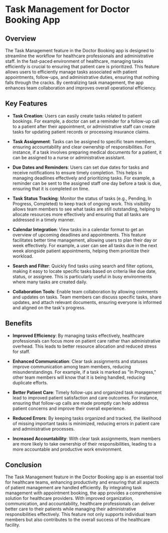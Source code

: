 # Task Management for Doctor Booking App



## Overview

The Task Management feature in the Doctor Booking app is designed to streamline the workflow for healthcare professionals and administrative staff. In the fast-paced environment of healthcare, managing tasks efficiently is crucial to ensuring that patient care is prioritized. This feature allows users to efficiently manage tasks associated with patient appointments, follow-ups, and administrative duties, ensuring that nothing falls through the cracks. By centralizing task management, the app enhances team collaboration and improves overall operational efficiency.

## Key Features

- **Task Creation**: Users can easily create tasks related to patient bookings. For example, a doctor can set a reminder for a follow-up call to a patient after their appointment, or administrative staff can create tasks for updating patient records or processing insurance claims.

- **Task Assignment**: Tasks can be assigned to specific team members, ensuring accountability and clear ownership of responsibilities. For instance, if a task involves preparing medical documents for a patient, it can be assigned to a nurse or administrative assistant.

- **Due Dates and Reminders**: Users can set due dates for tasks and receive notifications to ensure timely completion. This helps in managing deadlines effectively and prioritizing tasks. For example, a reminder can be sent to the assigned staff one day before a task is due, ensuring that it is completed on time.

- **Task Status Tracking**: Monitor the status of tasks (e.g., Pending, In Progress, Completed) to keep track of ongoing work. This visibility allows team members to see what tasks are still outstanding, helping to allocate resources more effectively and ensuring that all tasks are addressed in a timely manner.

- **Calendar Integration**: View tasks in a calendar format to get an overview of upcoming deadlines and appointments. This feature facilitates better time management, allowing users to plan their day or week effectively. For example, a user can see all tasks due in the next week alongside patient appointments, helping them prioritize their workload.

- **Search and Filter**: Quickly find tasks using search and filter options, making it easy to locate specific tasks based on criteria like due date, status, or assignee. This is particularly useful in busy environments where many tasks are created daily.

- **Collaboration Tools**: Enable team collaboration by allowing comments and updates on tasks. Team members can discuss specific tasks, share updates, and attach relevant documents, ensuring everyone is informed and aligned on the task's progress.

## Benefits

- **Improved Efficiency**: By managing tasks effectively, healthcare professionals can focus more on patient care rather than administrative overhead. This leads to better resource allocation and reduced stress for staff.

- **Enhanced Communication**: Clear task assignments and statuses improve communication among team members, reducing misunderstandings. For example, if a task is marked as "In Progress," other team members will know that it is being handled, reducing duplicate efforts.

- **Better Patient Care**: Timely follow-ups and organized task management lead to improved patient satisfaction and care outcomes. For instance, ensuring that follow-up calls are made promptly can help address patient concerns and improve their overall experience.

- **Reduced Errors**: By keeping tasks organized and tracked, the likelihood of missing important tasks is minimized, reducing errors in patient care and administrative processes.

- **Increased Accountability**: With clear task assignments, team members are more likely to take ownership of their responsibilities, leading to a more accountable and productive work environment.

## Conclusion

The Task Management feature in the Doctor Booking app is an essential tool for healthcare teams, enhancing productivity and ensuring that all aspects of patient management are handled efficiently. By integrating task management with appointment booking, the app provides a comprehensive solution for healthcare providers. With improved organization, communication, and accountability, healthcare professionals can deliver better care to their patients while managing their administrative responsibilities effectively. This feature not only supports individual team members but also contributes to the overall success of the healthcare facility.
